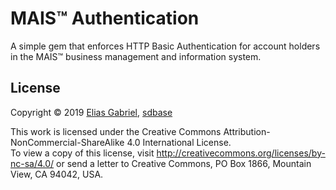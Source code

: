 # MAIS™ Authentication

A simple gem that enforces HTTP Basic Authentication for account holders in the MAIS™ business management and information system.

## License

Copyright © 2019 [Elias Gabriel](https://eliasfgabriel.com/), [sdbase](http://sdbase.com/)

This work is licensed under the Creative Commons Attribution-NonCommercial-ShareAlike 4.0 International License.  
To view a copy of this license, visit http://creativecommons.org/licenses/by-nc-sa/4.0/ or send a letter to Creative Commons, PO Box 1866, Mountain View, CA 94042, USA.
